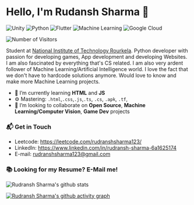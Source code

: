 # Hello, I'm Rudansh Sharma 👋

![Unity](https://img.shields.io/badge/Unity-modest-blueviolet?style=for-the-badge&logo=appveyor)
![Python](https://img.shields.io/badge/Python-Intermediate-success?style=for-the-badge&logo=appveyor)
![Flutter](https://img.shields.io/badge/Flutter-Intermediate-blue?style=for-the-badge&logo=appveyor)
![Machine Learning](https://img.shields.io/badge/Machine%20Learning-Intermediate-lightgrey?style=for-the-badge&logo=appveyor)
![Google Cloud](https://img.shields.io/badge/Google%20Cloud-Intermediate-informational?style=for-the-badge&logo=appveyor)

![Number of Visitors](https://komarev.com/ghpvc/?username=rudranshsharma123&style=flat-square&label=Hello+There!)

Student at [National Institute of Technology Rourkela](https://www.nitrkl.ac.in/). Python developer with passion for developing games, App development and developing Websites. I am also fascinated by everything that's CS related. I am also very ardent follower of Machine Learning/Artificial Intelligence world. I love the fact that we don't have to hardcode solutions anymore. Would love to know and make more Machine Learning projects. 

- 🌱 I’m currently learning **HTML** and **JS**
- ⚙️ Mastering: `.html`,`.css`,`.js`,`.ts`, `.cs`, `.apk`, `.tf`, 
- 👯 I’m looking to collaborate on **Open Source**, **Machine Learning/Computer Vision**,  **Game Dev** projects
### 📬 Get in Touch

- Leetcode: https://leetcode.com/rudranshsharma123/
- LinkedIn: https://www.linkedin.com/in/rudransh-sharma-6a1625174
- E-mail: rudranshsharma123@gmail.com

### 📚 Looking for my Resume? E-Mail me!

![Rudransh Sharma's github stats](https://github-readme-stats.vercel.app/api?username=rudranshsharma123&show_icons=true&hide_border=true&theme=synthwave)



[![Rudransh Sharma's github activity graph](https://activity-graph.herokuapp.com/graph?username=rudranshsharma123&theme=xcode)](https://github.com/rudranshsharma123)



